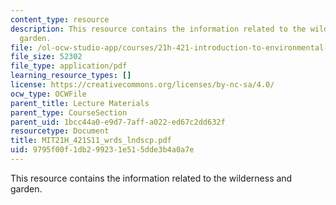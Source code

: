 ```yaml
---
content_type: resource
description: This resource contains the information related to the wilderness and
  garden.
file: /ol-ocw-studio-app/courses/21h-421-introduction-to-environmental-history-spring-2011/9795f00f1db299231e515dde3b4a0a7e_MIT21H_421S11_wrds_lndscp.pdf
file_size: 52302
file_type: application/pdf
learning_resource_types: []
license: https://creativecommons.org/licenses/by-nc-sa/4.0/
ocw_type: OCWFile
parent_title: Lecture Materials
parent_type: CourseSection
parent_uid: 1bcc44a0-e9d7-7aff-a022-ed67c2dd632f
resourcetype: Document
title: MIT21H_421S11_wrds_lndscp.pdf
uid: 9795f00f-1db2-9923-1e51-5dde3b4a0a7e
---
```

This resource contains the information related to the wilderness and garden.